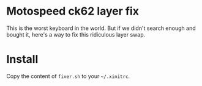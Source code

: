 # Motospeed ck62 layer fix
This is the worst keyboard in the world. 
But if we didn't search enough and bought it, here's a way to fix this ridiculous layer swap.

# Install
Copy the content of `fixer.sh` to your `~/.xinitrc`.
